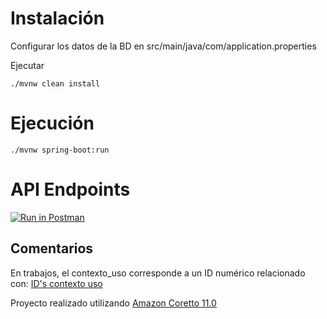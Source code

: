 # Instalación

Configurar los datos de la BD en src/main/java/com/application.properties

Ejecutar

    ./mvnw clean install

# Ejecución

    ./mvnw spring-boot:run

# API Endpoints

[![Run in Postman](https://run.pstmn.io/button.svg)](https://app.getpostman.com/run-collection/4bb32e7fedc2c0c5391d)

## Comentarios

En trabajos, el contexto_uso corresponde a un ID numérico relacionado con:
[ID's contexto uso](https://imgur.com/PGkjkwP)

Proyecto realizado utilizando [Amazon Coretto 11.0](https://docs.aws.amazon.com/corretto/latest/corretto-11-ug/downloads-list.html)
